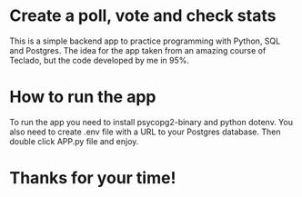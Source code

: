 # Create a poll, vote and check stats
This is a simple backend app to practice programming with Python, SQL and Postgres. The idea for the app taken from an amazing course of Teclado, but the code developed by me in 95%.

# How to run the app
To run the app you need to install psycopg2-binary and python dotenv. You also need to create .env file with a URL to your Postgres database. Then double click APP.py file and enjoy.

# Thanks for your time!
